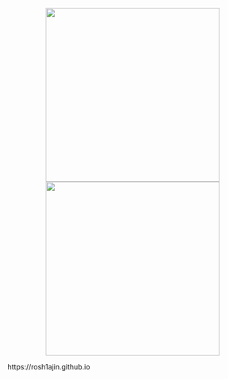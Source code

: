 <p align="center">
  <img src="(https://github.com/rosh1ajin/game.png)" width="350" alt="">
  <img src="" width="350" alt="">
</p>
https://rosh1ajin.github.io
